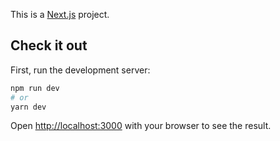 This is a [Next.js](https://nextjs.org/) project.

## Check it out

First, run the development server:

```bash
npm run dev
# or
yarn dev
```

Open [http://localhost:3000](http://localhost:3000) with your browser to see the result.







